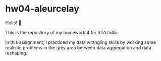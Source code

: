 # hw04-aleurcelay


Hello! :raising_hand:

This is the repository of my homework 4 for STAT545.

In this assignment, I practiced my data wrangling skills by working some realistic problems in the grey area between data aggregation and data reshaping.
